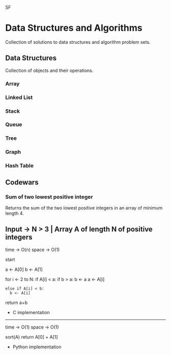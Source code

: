SF

# Data Structures and Algorithms

  Collection of solutions to data structures and algorithm problem sets.

## Data Structures
  Collection of objects and their operations.

### Array

### Linked List

### Stack

### Queue

### Tree

### Graph

### Hash Table

## Codewars

### Sum of two lowest positive integer
Returns the sum of the two lowest positive integers in an array of minimum length 4.

  Input -> N > 3 | Array A of length N of positive integers
  ------------------------------------------------------------------------------------  
  time -> O(n)
  space -> O(1)
  
  start
  
  a <- A[0]
  b <- A[1]
    
  for i <- 2 to N:
    if A[i] < a:
      if b > a:
        b <- a
      a <- A[i]
  
    else if A[i] < b:
      b <- A[i]
  
  return a+b
  
  - C implementation  
------------
  time -> O(1)
  space -> O(1)
  
  sort(A)
  return A[0] + A[1]
  
  - Python implementation
    
